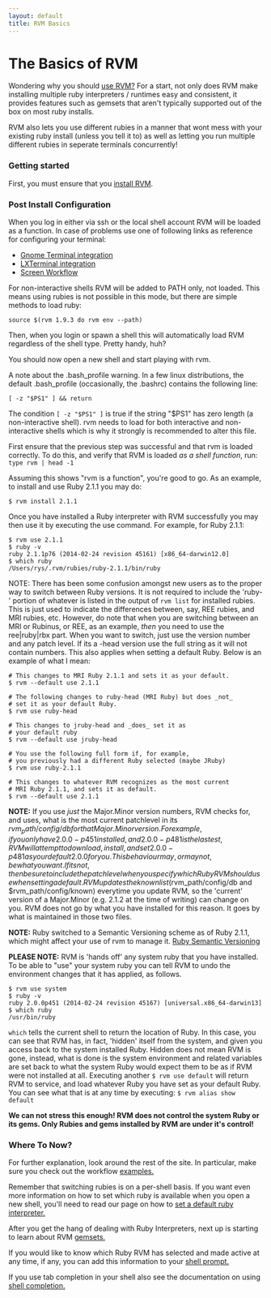 ```yaml
---
layout: default
title: RVM Basics
---
```


The Basics of RVM
=================

Wondering why you should [use RVM?](/rvm/) For a start, not only does RVM make installing multiple ruby interpreters / runtimes easy and consistent, it provides features such as gemsets that aren't typically supported out of the box on most ruby installs.

RVM also lets you use different rubies in a manner that wont mess with your existing ruby install (unless you tell it to) as well as letting you run multiple different rubies in seperate terminals concurrently!

### Getting started

First, you must ensure that you [install RVM](/rvm/install/).

### Post Install Configuration

When you log in either via ssh or the local shell account RVM will be loaded as a function. In case of problems use one of following links as reference for configuring your terminal:

* [Gnome Terminal integration](/integration/gnome-terminal/)
* [LXTerminal integration](/integration/lxterminal/)
* [Screen Workflow](/workflow/screen/)

For non-interactive shells RVM will be added to PATH only, not loaded. This means using rubies is not possible in this mode, but there are simple methods to load ruby:

    source $(rvm 1.9.3 do rvm env --path)

Then, when you login or spawn a shell this will automatically load RVM regardless of the shell type. Pretty handy, huh?

You should now open a new shell and start playing with rvm.

A note about the .bash_profile warning. In a few linux distributions, the default .bash_profile (occasionally, the .bashrc) contains the following line:

    [ -z "$PS1" ] && return

The condition `[ -z "$PS1" ]` is true if the string "$PS1" has zero length (a non-interactive shell). rvm needs to load for both interactive and non-interactive shells which is why it strongly is recommended to alter this file.

First ensure that the previous step was successful and that rvm is loaded correctly. To do this, and verify that RVM is loaded *as a shell function*, run: `type rvm | head -1`

Assuming this shows "rvm is a function", you're good to go. As an example, to install and use Ruby 2.1.1 you may do:

    $ rvm install 2.1.1

Once you have installed a Ruby interpreter with RVM successfully you may then use it by executing the use command. For example, for Ruby 2.1.1:

    $ rvm use 2.1.1
    $ ruby -v
    ruby 2.1.1p76 (2014-02-24 revision 45161) [x86_64-darwin12.0]
    $ which ruby
    /Users/rys/.rvm/rubies/ruby-2.1.1/bin/ruby

NOTE: There has been some confusion amongst new users as to the proper way to switch between Ruby
versions.  It is not required to include the 'ruby-' portion of whatever is listed in the output of `rvm list` for installed rubies. This is just used to indicate the differences between, say, REE rubies, and
MRI rubies, etc. However, do note that when you are switching between an MRI or Rubinus, or REE,
as an example, *then* you need to use the ree|ruby|rbx part. When you want to switch, just use the
version number and any patch level. If its a -head version use the full string as it will not
contain numbers. This also applies when setting a default Ruby. Below is an example of what I mean:

    # This changes to MRI Ruby 2.1.1 and sets it as your default.
    $ rvm --default use 2.1.1

    # The following changes to ruby-head (MRI Ruby) but does _not_
    # set it as your default Ruby.
    $ rvm use ruby-head

    # This changes to jruby-head and _does_ set it as
    # your default ruby
    $ rvm --default use jruby-head

    # You use the following full form if, for example,
    # you previously had a different Ruby selected (maybe JRuby)
    $ rvm use ruby-2.1.1

    # This changes to whatever RVM recognizes as the most current
    # MRI Ruby 2.1.1, and sets it as default.
    $ rvm --default use 2.1.1

**NOTE:** If you use *just* the Major.Minor version numbers, RVM checks for, and uses, what is the most current patchlevel in its $rvm_path/config/db for that Major.Minor version. For example, if you only have 2.0.0-p451 installed, and 2.0.0-p481 is the lastest, RVM will attempt to download, install, and set 2.0.0-p481 as your default 2.0.0 for you. This behaviour may, or may not, be what you want. If its not, then be sure to include the patch level when you specify which Ruby RVM should use when setting a default. RVM updates the known list ($rvm_path/config/db and $rvm_path/config/known) everytime you update RVM, so the 'current' version of a Major.Minor (e.g. 2.1.2 at the time of writing) can change on you. RVM does not go by what you have installed for this reason. It goes by what is maintained in those two files.

**NOTE:** Ruby switched to a Semantic Versioning scheme as of Ruby 2.1.1, which might affect your use of rvm to manage it. [Ruby Semantic Versioning](https://www.ruby-lang.org/en/news/2013/12/21/semantic-versioning-after-2-1-0/)

**PLEASE NOTE:** RVM is 'hands off' any system ruby that you have installed. To be able to "use" your system ruby you can tell RVM to undo the environment changes that it has applied, as follows.

    $ rvm use system
    $ ruby -v
    ruby 2.0.0p451 (2014-02-24 revision 45167) [universal.x86_64-darwin13]
    $ which ruby
    /usr/bin/ruby

`which` tells the current shell to return the location of Ruby. In this case, you can see that RVM has, in fact, 'hidden' itself from the system, and given you access back to the system installed Ruby. Hidden does not mean RVM is gone, instead, what is done is the system environment and related variables are set back to what the system Ruby would expect them to be as if RVM were not installed at all. Executing another `$ rvm use default` will return RVM to service, and load whatever Ruby you have set as your default Ruby. You can see  what that is at any time by executing: `$ rvm alias show default`

**We can not stress this enough! RVM does not control the system Ruby or its gems. Only Rubies and gems installed by RVM are under it's control!**

### Where To Now?

For further explanation, look around the rest of the site. In particular, make sure you check out the workflow [examples.](/workflow/examples/)

Remember that switching rubies is on a per-shell basis. If you want even more information on how to set which ruby is available when you open a new shell, you'll need to read our page on how to [set a default ruby interpreter.](/rubies/default/)

After you get the hang of dealing with Ruby Interpreters, next up is starting to learn about RVM [gemsets.](/gemsets/basics/)

If you would like to know which Ruby RVM has selected and made active at any time, if any, you can add this information to your [shell prompt.](/workflow/prompt/)

If you use tab completion in your shell also see the documentation on using [shell completion.](/workflow/completion/)
